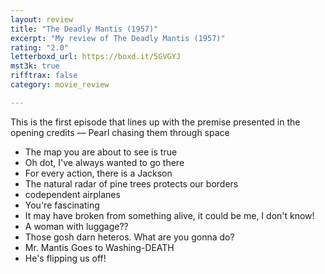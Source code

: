 ```yaml
---
layout: review
title: "The Deadly Mantis (1957)"
excerpt: "My review of The Deadly Mantis (1957)"
rating: "2.0"
letterboxd_url: https://boxd.it/5GVGYJ
mst3k: true
rifftrax: false
category: movie_review

---
```


This is the first episode that lines up with the premise presented in the opening credits — Pearl chasing them through space

* The map you are about to see is true
* Oh dot, I've always wanted to go there
* For every action, there is a Jackson
* The natural radar of pine trees protects our borders
* codependent airplanes
* You're fascinating 
* It may have broken from something alive, it could be me, I don't know!
* A woman with luggage??
* Those gosh darn heteros. What are you gonna do?
* Mr. Mantis Goes to Washing-DEATH
* He's flipping us off!